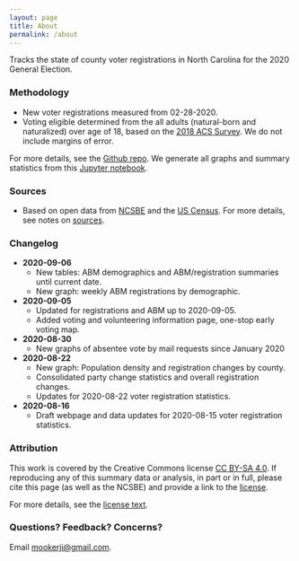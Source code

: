 ```yaml
---
layout: page
title: About
permalink: /about
---
```


Tracks the state of county voter registrations in North Carolina for the 2020
General Election.

### Methodology

- New voter registrations measured from 02-28-2020.
- Voting eligible determined from the all adults (natural-born and naturalized)
  over age of 18, based on the [2018 ACS Survey][acs]. We do not include margins
  of error.

For more details, see the [Github repo][repo]. We generate all graphs and
summary statistics from this [Jupyter notebook][notebook].

[repo]: https://github.com/mookerji/nc-2020-dat
[notebook]: https://github.com/mookerji/nc-2020-dat/blob/master/process-data-nc-2020.ipynb

### Sources

- Based on open data from [NCSBE](https://vt.ncsbe.gov/RegStat/) and the [US
  Census](https://data.census.gov/cedsci/). For more details, see notes on
  [sources][sources].

### Changelog

- **2020-09-06**
  * New tables: ABM demographics and ABM/registration summaries until current date.
  * New graph: weekly ABM registrations by demographic.
- **2020-09-05**
  * Updated for registrations and ABM up to 2020-09-05.
  * Added voting and volunteering information page, one-stop early voting map.
- **2020-08-30**
  * New graphs of absentee vote by mail requests since January 2020
- **2020-08-22**
  * New graph: Population density and registration changes by county.
  * Consolidated party change statistics and overall registration changes.
  * Updates for 2020-08-22 voter registration statistics.
- **2020-08-16**
  * Draft webpage and data updates for 2020-08-15 voter registration statistics.

### Attribution

This work is covered by the Creative Commons license [CC BY-SA
4.0][explanation]. If reproducing any of this summary data or analysis, in part
or in full, please cite this page (as well as the NCSBE) and provide a link to
the [license][license].

For more details, see the [license text][text].

[explanation]: https://creativecommons.org/licenses/by-sa/4.0/
[license]: https://creativecommons.org/licenses/by-sa/4.0/legalcode.
[text]: http://creativecommons.org/licenses/by-sa/4.0

### Questions? Feedback? Concerns?

Email [mookerji@gmail.com](mailto:mookerji@gmail.com).

[acs]: https://www.census.gov/programs-surveys/acs
[sources]: https://github.com/mookerji/nc-2020-dat/blob/master/data/README.md
